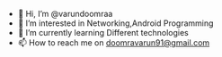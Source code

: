 - 👋 Hi, I’m @varundoomraa
- 👀 I’m interested in Networking,Android Programming   
- 🌱 I’m currently learning Different technologies
- 📫 How to reach me on doomravarun91@gmail.com

<!---
varundoomraa/varundoomraa is a ✨ special ✨ repository because its `README.md` (this file) appears on your GitHub profile.
You can click the Preview link to take a look at your changes.
--->
